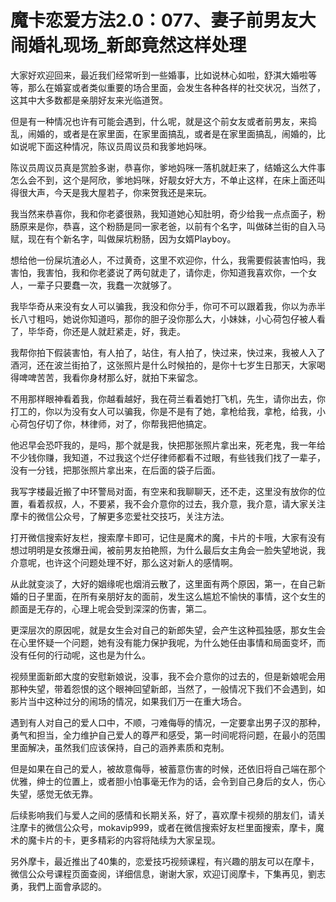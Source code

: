 # 魔卡恋爱方法2.0：077、妻子前男友大闹婚礼现场_新郎竟然这样处理

大家好欢迎回来，最近我们经常听到一些婚事，比如说林心如啦，舒淇大婚啦等等，那么在婚宴或者类似重要的场合里面，会发生各种各样的社交状况，当然了，这其中大多数都是亲朋好友来光临道贺。

但是有一种情况也许有可能会遇到，什么呢，就是这个前女友或者前男友，来捣乱，闹婚的，或者是在家里面，在家里面搞乱，或者是在家里面搞乱，闹婚的，比如说呢下面这种情况，陈议员周议员和我爹地妈咪。

陈议员周议员真是赏脸多谢，恭喜你，爹地妈咪一落机就赶来了，结婚这么大件事怎么会不到，这个是阿欣，爹地妈咪，好靓女好大方，不单止这样，在床上面还叫得很大声，今天是我大屋若子，你来贺我还是来玩。

我当然来恭喜你，我和你老婆很熟，我知道她心知肚明，奇少给我一点点面子，粉肠原来是你，恭喜，这个粉肠是同一家老爸，以前有个名字，叫做砵兰街的自入马赋，现在有个新名字，叫做屎坑粉肠，因为女婿Playboy。

想给他一份屎坑渣必人，不过黄奇，这里不欢迎你，什么，我需要假装害怕吗，我害怕，我害怕，我和你老婆说了两句就走了，请你走，你知道我喜欢你，一个女人，一辈子只要蠢一次，我蠢一次就够了。

我毕华奇从来没有女人可以骗我，我没和你分手，你可不可以跟着我，你以为赤半长八寸粗吗，她说你知道吗，那你的胆子没你那么大，小妹妹，小心荷包仔被人看了，毕华奇，你还是人就赶紧走，好，我走。

我帮你拍下假装害怕，有人拍了，站住，有人拍了，快过来，快过来，我被人入了酒河，还在波兰街拍了，这张照片是什么时候拍的，是你十七岁生日那天，大家喝得啤啤苦苦，我看你身材那么好，就拍下来留念。

不用那样眼神看着我，你越看越好，我在荷兰看着她打飞机，先生，请你出去，你打工的，你以为没有女人可以骗我，你是不是有了她，拿枪给我，拿枪，给我，小心荷包仔切了你，林律师，对了，你帮我把他搞定。

他迟早会恐吓我的，是吗，那个就是我，快把那张照片拿出来，死老鬼，我一年给不少钱你赚，我知道，不过我这个烂仔律师都看不过眼，有些钱我们找了一辈子，没有一分钱，把那张照片拿出来，在后面的袋子后面。

我写字楼最近搬了中环警局对面，有空来和我聊聊天，还不走，这里没有放你的位置，看着叔叔，人，不要紧，我不会介意你的过去，我介意，我介意，请大家关注摩卡的微信公众号，了解更多恋爱社交技巧，关注方法。

打开微信搜索好友栏，搜索摩卡即可，记住是魔术的魔，卡片的卡哦，大家有没有想过明明是女孩爆丑闻，被前男友拍艳照，为什么最后女主角会一脸失望地说，我介意呢，也许这个问题处理不好，那么这对新人的感情啊。

从此就变淡了，大好的姻缘呢也烟消云散了，这里面有两个原因，第一，在自己新婚的日子里面，在所有亲朋好友的面前，发生这么尴尬不愉快的事情，这个女生的颜面是无存的，心理上呢会受到深深的伤害，第二。

更深层次的原因呢，就是女生会对自己的新郎失望，会产生这种孤独感，那女生会在心里怀疑一个问题，她有没有能力保护我呢，为什么她任由事情和局面变坏，而没有任何的行动呢，这也是为什么。

视频里面新郎大度的安慰新娘说，没事，我不会介意你的过去的，但是新娘呢会用那种失望，带着怨恨的这个眼神回望新郎，当然了，一般情况下我们不会遇到，如影片当中这种过分的闹场的情况，如果我们万一在重大场合。

遇到有人对自己的爱人口中，不顺，刁难侮辱的情况，一定要拿出男子汉的那种，勇气和担当，全力维护自己爱人的尊严和感受，第一时间呢将问题，在最小的范围里面解决，虽然我们应该保持，自己的涵养素质和克制。

但是如果在自己的爱人，被故意侮辱，被蓄意伤害的时候，还依旧将自己端在那个优雅，绅士的位置上，或者胆小怕事毫无作为的话，会令到自己身后的女人，伤心失望，感觉无依无靠。

后续影响我们与爱人之间的感情和长期关系，好了，喜欢摩卡视频的朋友们，请关注摩卡的微信公众号，mokavip999，或者在微信搜索好友栏里面搜索，摩卡，魔术的魔卡片的卡，更多精彩的内容将陆续为大家呈现。

另外摩卡，最近推出了40集的，恋爱技巧视频课程，有兴趣的朋友可以在摩卡，微信公众号课程页面查阅，详细信息，谢谢大家，欢迎订阅摩卡，下集再见，劉志勇，我們上面會承認的。

